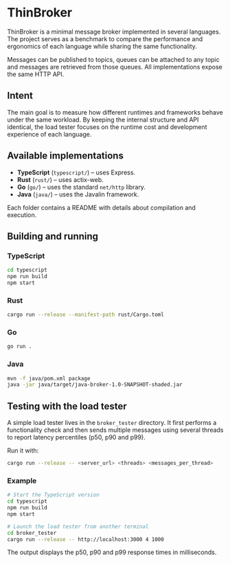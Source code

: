 # ThinBroker

ThinBroker is a minimal message broker implemented in several languages. The project serves as a benchmark to compare the performance and ergonomics of each language while sharing the same functionality.

Messages can be published to topics, queues can be attached to any topic and messages are retrieved from those queues. All implementations expose the same HTTP API.

## Intent

The main goal is to measure how different runtimes and frameworks behave under the same workload. By keeping the internal structure and API identical, the load tester focuses on the runtime cost and development experience of each language.

## Available implementations

- **TypeScript** (`typescript/`) – uses Express.
- **Rust** (`rust/`) – uses actix-web.
- **Go** (`go/`) – uses the standard `net/http` library.
- **Java** (`java/`) – uses the Javalin framework.

Each folder contains a README with details about compilation and execution.

## Building and running

### TypeScript

```sh
cd typescript
npm run build
npm start
```

### Rust

```sh
cargo run --release --manifest-path rust/Cargo.toml
```

### Go

```sh
go run .
```

### Java

```sh
mvn -f java/pom.xml package
java -jar java/target/java-broker-1.0-SNAPSHOT-shaded.jar
```

## Testing with the load tester

A simple load tester lives in the `broker_tester` directory. It first performs a functionality check and then sends multiple messages using several threads to report latency percentiles (p50, p90 and p99).

Run it with:

```sh
cargo run --release -- <server_url> <threads> <messages_per_thread>
```

### Example

```bash
# Start the TypeScript version
cd typescript
npm run build
npm start

# Launch the load tester from another terminal
cd broker_tester
cargo run --release -- http://localhost:3000 4 1000
```

The output displays the p50, p90 and p99 response times in milliseconds.
